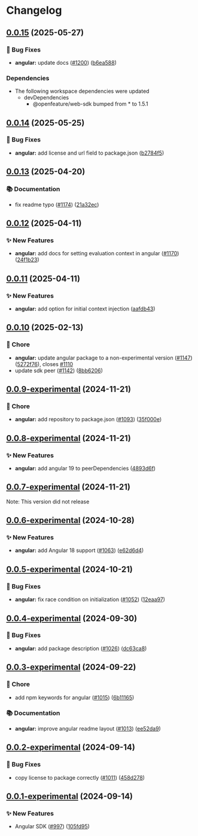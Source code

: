 # Changelog


## [0.0.15](https://github.com/open-feature/js-sdk/compare/angular-sdk-v0.0.14...angular-sdk-v0.0.15) (2025-05-27)


### 🐛 Bug Fixes

* **angular:** update docs ([#1200](https://github.com/open-feature/js-sdk/issues/1200)) ([b6ea588](https://github.com/open-feature/js-sdk/commit/b6ea5884f2ab9f4f94c8b258c4cf7268ea6dbeb8))


### Dependencies

* The following workspace dependencies were updated
  * devDependencies
    * @openfeature/web-sdk bumped from * to 1.5.1

## [0.0.14](https://github.com/open-feature/js-sdk/compare/angular-sdk-v0.0.13...angular-sdk-v0.0.14) (2025-05-25)


### 🐛 Bug Fixes

* **angular:** add license and url field to package.json ([b2784f5](https://github.com/open-feature/js-sdk/commit/b2784f53b85a11c58abb8e2a0f87a31890885c54))


## [0.0.13](https://github.com/open-feature/js-sdk/compare/angular-sdk-v0.0.12...angular-sdk-v0.0.13) (2025-04-20)


### 📚 Documentation

* fix readme typo ([#1174](https://github.com/open-feature/js-sdk/issues/1174)) ([21a32ec](https://github.com/open-feature/js-sdk/commit/21a32ec92ecde9ec43c9d72b5921035af13448d1))

## [0.0.12](https://github.com/open-feature/js-sdk/compare/angular-sdk-v0.0.11...angular-sdk-v0.0.12) (2025-04-11)


### ✨ New Features

* **angular:** add docs for setting evaluation context in angular ([#1170](https://github.com/open-feature/js-sdk/issues/1170)) ([24f1b23](https://github.com/open-feature/js-sdk/commit/24f1b230bf1d57971a336ac21b9ee46e8baf0cab))


## [0.0.11](https://github.com/open-feature/js-sdk/compare/angular-sdk-v0.0.10...angular-sdk-v0.0.11) (2025-04-11)


### ✨ New Features

* **angular:** add option for initial context injection ([aafdb43](https://github.com/open-feature/js-sdk/commit/aafdb4382f113f96a649f5fc0cecadb4178ada67))
  

## [0.0.10](https://github.com/open-feature/js-sdk/compare/angular-sdk-v0.0.9-experimental...angular-sdk-v0.0.10) (2025-02-13)


### 🧹 Chore

* **angular:** update angular package to a non-experimental version ([#1147](https://github.com/open-feature/js-sdk/issues/1147)) ([5272f76](https://github.com/open-feature/js-sdk/commit/5272f76c4075ebbd21f9b24dacac8f2d22e31ca9)), closes [#1110](https://github.com/open-feature/js-sdk/issues/1110)
* update sdk peer ([#1142](https://github.com/open-feature/js-sdk/issues/1142)) ([8bb6206](https://github.com/open-feature/js-sdk/commit/8bb620601e2b8dc7b62d717169b585bd1c886996))

## [0.0.9-experimental](https://github.com/open-feature/js-sdk/compare/angular-sdk-v0.0.8-experimental...angular-sdk-v0.0.9-experimental) (2024-11-21)


### 🧹 Chore

* **angular:** add repository to package.json ([#1093](https://github.com/open-feature/js-sdk/issues/1093)) ([35f000e](https://github.com/open-feature/js-sdk/commit/35f000e0f3c3ff7d60c05883312691d14f01c5fd))

## [0.0.8-experimental](https://github.com/open-feature/js-sdk/compare/angular-sdk-v0.0.7-experimental...angular-sdk-v0.0.8-experimental) (2024-11-21)


### ✨ New Features

* **angular:** add angular 19 to peerDependencies ([4893d6f](https://github.com/open-feature/js-sdk/commit/4893d6f0003fbdcdcd4c7c061e9aed49e20b8976))


## [0.0.7-experimental](https://github.com/open-feature/js-sdk/compare/angular-sdk-v0.0.6-experimental...angular-sdk-v0.0.7-experimental) (2024-11-21)


Note: This version did not release


## [0.0.6-experimental](https://github.com/open-feature/js-sdk/compare/angular-sdk-v0.0.5-experimental...angular-sdk-v0.0.6-experimental) (2024-10-28)


### ✨ New Features

* **angular:** add Angular 18 support ([#1063](https://github.com/open-feature/js-sdk/issues/1063)) ([e62d6d4](https://github.com/open-feature/js-sdk/commit/e62d6d4b7e4a5d0f40592a2c73e7124d22eec98e))


## [0.0.5-experimental](https://github.com/open-feature/js-sdk/compare/angular-sdk-v0.0.4-experimental...angular-sdk-v0.0.5-experimental) (2024-10-21)


### 🐛 Bug Fixes

* **angular:** fix race condition on initialization ([#1052](https://github.com/open-feature/js-sdk/issues/1052)) ([12eaa97](https://github.com/open-feature/js-sdk/commit/12eaa9758d9deb788d74488ef03f18cbd31c0cbe))


## [0.0.4-experimental](https://github.com/open-feature/js-sdk/compare/angular-sdk-v0.0.3-experimental...angular-sdk-v0.0.4-experimental) (2024-09-30)


### 🐛 Bug Fixes

* **angular:** add package description ([#1026](https://github.com/open-feature/js-sdk/issues/1026)) ([dc63ca8](https://github.com/open-feature/js-sdk/commit/dc63ca8b9d6fe8c16089e95f0e336d5e3f759f3b))

## [0.0.3-experimental](https://github.com/open-feature/js-sdk/compare/angular-sdk-v0.0.2-experimental...angular-sdk-v0.0.3-experimental) (2024-09-22)


### 🧹 Chore

* add npm keywords for angular ([#1015](https://github.com/open-feature/js-sdk/issues/1015)) ([6b11165](https://github.com/open-feature/js-sdk/commit/6b11165aa102e62fb8cd4dd218643e2ef0e733cf))


### 📚 Documentation

* **angular:** improve angular readme layout ([#1013](https://github.com/open-feature/js-sdk/issues/1013)) ([ee52da9](https://github.com/open-feature/js-sdk/commit/ee52da9a01fe71fd5b4a4734659a06c48b6dc62c))

## [0.0.2-experimental](https://github.com/open-feature/js-sdk/compare/angular-sdk-v0.0.1-experimental...angular-sdk-v0.0.2-experimental) (2024-09-14)


### 🐛 Bug Fixes

* copy license to package correctly ([#1011](https://github.com/open-feature/js-sdk/issues/1011)) ([458d278](https://github.com/open-feature/js-sdk/commit/458d278345fe8681a966fca3852b2e607bdafccb))

## [0.0.1-experimental](https://github.com/open-feature/js-sdk/compare/angular-sdk-v0.0.2-experimental...angular-sdk-v0.0.3-experimental) (2024-09-14)


### ✨ New Features

* Angular SDK ([#997](https://github.com/open-feature/js-sdk/issues/997)) ([105fd95](https://github.com/open-feature/js-sdk/commit/105fd95e344822ffcfc54d328a28676b6f27f38e))
